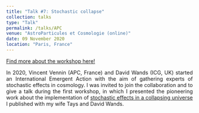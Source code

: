 ```yaml
---
title: "Talk #7: Stochastic collapse"
collection: talks
type: "Talk"
permalink: /talks/APC
venue: "AstroParticules et Cosmologie (online)"
date: 09 November 2020
location: "Paris, France"
---
```


<style>
body {
text-align: justify}
</style>


[Find more about the workshop here!](https://indico.in2p3.fr/event/22695/contributions/)

In 2020, Vincent Vennin (APC, France) and David Wands (ICG, UK) started an International Emergent Action with the aim of gathering experts of stochastic effects in cosmology. I was invited to join the collaboration and to give a talk during the first workshop, in which I presented the pioneering work about the implementation of [stochastic effects in a collapsing universe](/publications/stochColl) I published with my wife Tays and David Wands. 


